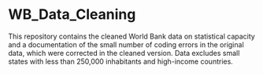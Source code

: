 # WB_Data_Cleaning

This repository contains the cleaned World Bank data on statistical capacity and a documentation of the small number of coding errors in the original data, which were corrected in the cleaned version. Data excludes small states with less than 250,000 inhabitants and high-income countries.
